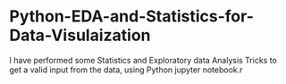 # Python-EDA-and-Statistics-for-Data-Visulaization
I have performed some Statistics and Exploratory data Analysis Tricks to get a valid input from the data, using Python jupyter notebook.r
